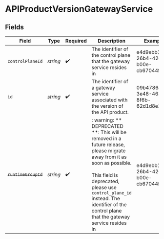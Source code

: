 # APIProductVersionGatewayService


## Fields

| Field                                                                                                                                                                                                                                                             | Type                                                                                                                                                                                                                                                              | Required                                                                                                                                                                                                                                                          | Description                                                                                                                                                                                                                                                       | Example                                                                                                                                                                                                                                                           |
| ----------------------------------------------------------------------------------------------------------------------------------------------------------------------------------------------------------------------------------------------------------------- | ----------------------------------------------------------------------------------------------------------------------------------------------------------------------------------------------------------------------------------------------------------------- | ----------------------------------------------------------------------------------------------------------------------------------------------------------------------------------------------------------------------------------------------------------------- | ----------------------------------------------------------------------------------------------------------------------------------------------------------------------------------------------------------------------------------------------------------------- | ----------------------------------------------------------------------------------------------------------------------------------------------------------------------------------------------------------------------------------------------------------------- |
| `controlPlaneId`                                                                                                                                                                                                                                                  | *string*                                                                                                                                                                                                                                                          | :heavy_check_mark:                                                                                                                                                                                                                                                | The identifier of the control plane that the gateway service resides in                                                                                                                                                                                           | e4d9ebb1-26b4-426a-b00e-cb67044f3baf                                                                                                                                                                                                                              |
| `id`                                                                                                                                                                                                                                                              | *string*                                                                                                                                                                                                                                                          | :heavy_check_mark:                                                                                                                                                                                                                                                | The identifier of a gateway service associated with the version of the API product.                                                                                                                                                                               | 09b4786a-3e48-4631-8f6b-62d1d8e1a7f3                                                                                                                                                                                                                              |
| ~~`runtimeGroupId`~~                                                                                                                                                                                                                                              | *string*                                                                                                                                                                                                                                                          | :heavy_check_mark:                                                                                                                                                                                                                                                | : warning: ** DEPRECATED **: This will be removed in a future release, please migrate away from it as soon as possible.<br/><br/>This field is deprecated, please use `control_plane_id` instead. The identifier of the control plane that the gateway service resides in | e4d9ebb1-26b4-426a-b00e-cb67044f3baf                                                                                                                                                                                                                              |